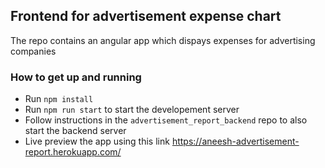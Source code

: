 ## Frontend for advertisement expense chart
 The repo contains an angular app which dispays expenses for advertising companies

### How to get up and running

 - Run `npm install`
 - Run `npm run start` to start the developement server
 - Follow instructions in the `advertisement_report_backend` repo to also start the backend server
- Live preview the app using this link https://aneesh-advertisement-report.herokuapp.com/